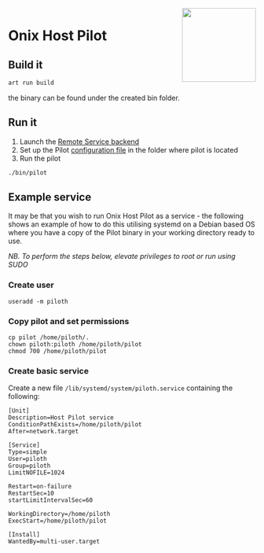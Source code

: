 <img src="https://github.com/gatblau/piloth/raw/master/pilot.png" width="150" align="right"/>

# Onix Host Pilot

## Build it

```bash
art run build
```

the binary can be found under the created bin folder.

## Run it

1. Launch the [Remote Service backend](https://github.com/gatblau/onix/tree/develop/rem/docker)
2. Set up the Pilot [configuration file](.pilot) in the folder where pilot is located
3. Run the pilot

```bash
./bin/pilot
```

## Example service

It may be that you wish to run Onix Host Pilot as a service - the following shows an example of how to do this utilising systemd on a Debian based OS where you have a copy of the Pilot binary in your working directory ready to use.

*NB. To perform the steps below, elevate privileges to root or run using SUDO*

### Create user

```
useradd -m piloth
```

### Copy pilot and set permissions
```
cp pilot /home/piloth/.
chown piloth:piloth /home/piloth/pilot
chmod 700 /home/piloth/pilot
```

### Create basic service

Create a new file `/lib/systemd/system/piloth.service` containing the following:

```
[Unit]
Description=Host Pilot service
ConditionPathExists=/home/piloth/pilot
After=network.target
 
[Service]
Type=simple
User=piloth
Group=piloth
LimitNOFILE=1024

Restart=on-failure
RestartSec=10
startLimitIntervalSec=60

WorkingDirectory=/home/piloth
ExecStart=/home/piloth/pilot

[Install]
WantedBy=multi-user.target
```